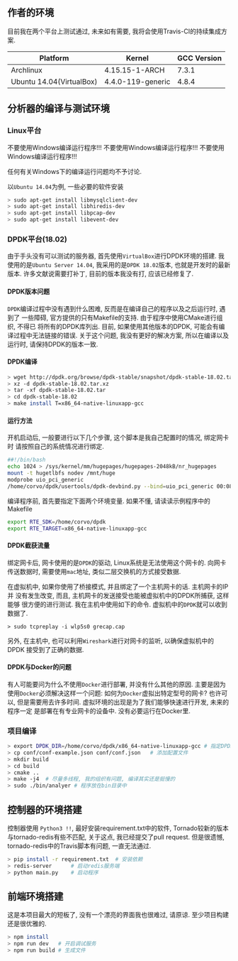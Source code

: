 

## 作者的环境

目前我在两个平台上测试通过, 未来如有需要, 我将会使用Travis-CI的持续集成方案.

| Platform                 | Kernel              | GCC Version |
| ----------------         | ------------------- | -------     |
| Archlinux                | 4.15.15-1-ARCH      | 7.3.1       |
| Ubuntu 14.04(VirtualBox) | 4.4.0-119-generic   | 4.8.4       |


## 分析器的编译与测试环境

### Linux平台

不要使用Windows编译运行程序!!!
不要使用Windows编译运行程序!!!
不要使用Windows编译运行程序!!!

  任何有关Windows下的编译运行问题均不予讨论.

  以`Ubuntu 14.04`为例, 一些必要的软件安装

```bash
> sudo apt-get install libmysqlclient-dev
> sudo apt-get install libhiredis-dev
> sudo apt-get install libpcap-dev
> sudo apt-get install libevent-dev
```

### DPDK平台(18.02)

  由于手头没有可以测试的服务器, 首先使用`VirtualBox`进行DPDK环境的搭建.
我使用的是`Ubuntu Server 14.04`, 我采用的是`DPDK 18.02`版本, 也就是开发时的最新
版本. 许多文献说需要打补丁, 目前的版本我没有打, 应该已经修复了.

#### DPDK版本问题

  `DPDK`编译过程中没有遇到什么困难, 反而是在编译自己的程序以及之后运行时, 遇到了
一些障碍, 官方提供的只有Makefile的支持. 由于程序中使用CMake进行组织, 不得已
将所有的DPDK库列出. 目前, 如果使用其他版本的DPDK, 可能会有编译过程中无法链接的错误.
关于这个问题, 我没有更好的解决方案, 所以在编译以及运行时, 请保持DPDK的版本一致.

#### DPDK编译

```bash
> wget http://dpdk.org/browse/dpdk-stable/snapshot/dpdk-stable-18.02.tar.xz
> xz -d dpdk-stable-18.02.tar.xz
> tar -xf dpdk-stable-18.02.tar
> cd dpdk-stable-18.02
> make install T=x86_64-native-linuxapp-gcc
```

#### 运行方法

  开机启动后, 一般要进行以下几个步骤, 这个脚本是我自己配置时的情况, 绑定网卡时
请按照自己的系统情况进行绑定.

```bash
##!/bin/bash
echo 1024 > /sys/kernel/mm/hugepages/hugepages-2048kB/nr_hugepages
mount -t hugetlbfs nodev /mnt/huge
modprobe uio_pci_generic
/home/corvo/dpdk/usertools/dpdk-devbind.py --bind=uio_pci_generic 00:08.0
```

编译程序前, 首先要指定下面两个环境变量. 如果不懂, 请读读示例程序中的Makefile

```bash
export RTE_SDK=/home/corvo/dpdk
export RTE_TARGET=x86_64-native-linuxapp-gcc
```

#### DPDK截获流量

绑定网卡后, 网卡使用的是`DPDK`的驱动, Linux系统是无法使用这个网卡的. 向网卡
传送数据时, 需要使用`mac`地址, 类似二层交换机的方式接受数据.

在虚拟机中, 如果你使用了桥接模式, 并且绑定了一个主机网卡的话. 主机网卡的IP并
没有发生改变, 而且, 主机网卡的发送接受也能被虚拟机中的DPDK所捕获, 这样能够
很方便的进行测试. 我在主机中使用如下的命令. 虚拟机中的`DPDK`就可以收到数据了.

```
> sudo tcpreplay -i wlp5s0 grecap.cap
```

另外, 在主机中, 也可以利用`Wireshark`进行对网卡的监听, 以确保虚拟机中的DPDK
接受到了正确的数据.

#### DPDK与Docker的问题

  有人可能要问为什么不使用`Docker`进行部署, 并没有什么其他的原因. 主要是因为
使用`Docker`必须解决这样一个问题: 如何为`Docker`虚拟出特定型号的网卡? 也许可以,
但是需要用去许多时间. 虚拟环境的出现是为了我们能够快速进行开发, 未来的程序一定
是部署在有专业网卡的设备中. 没有必要运行在Docker里.


### 项目编译

```bash
> export DPDK_DIR=/home/corvo/dpdk/x86_64-native-linuxapp-gcc # 指定DPDK的目录
> cp conf/conf-example.json conf/conf.json   # 添加配置文件
> mkdir build
> cd build
> cmake ..
> make -j4  # 尽量多线程, 我的组织有问题, 编译其实还是挺慢的
> sudo ./bin/analyer # 程序放在bin目录中
```

## 控制器的环境搭建

控制器使用 `Python3 !!`, 最好安装requirement.txt中的软件, Tornado较新的版本
与tornado-redis有些不匹配, 关于这点, 我已经提交了pull request. 但是很遗憾,
tornado-redis中的Travis脚本有问题, 一直无法通过.

```bash
> pip install -r requirement.txt  # 安装依赖
> redis-server      # 启动redis服务端
> python main.py    # 启动程序
```

## 前端环境搭建


这是本项目最大的短板了, 没有一个漂亮的界面我也很难过, 请原谅. 至少项目构建
还是很优雅的.

```bash
> npm install
> npm run dev   # 开启调试服务
> npm run build # 生成文件
```

[1]: https://plvision.eu/deploying-intel-dpdk-in-oracle-virtualbox/
[2]: http://sysight.com/index.php?qa=4&qa_1=dpdk%E5%9C%A8virtualbox%E4%B8%AD%E5%AE%89%E8%A3%85%E6%B5%8B%E8%AF%95

